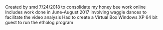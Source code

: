 Created by smd 7/24/2018 to consolidate my honey bee work online
Includes work done in June-August 2017 involving waggle dances to facilitate the video analysis
Had to create a Virtual Box Windows XP 64 bit guest to run the etholog program
